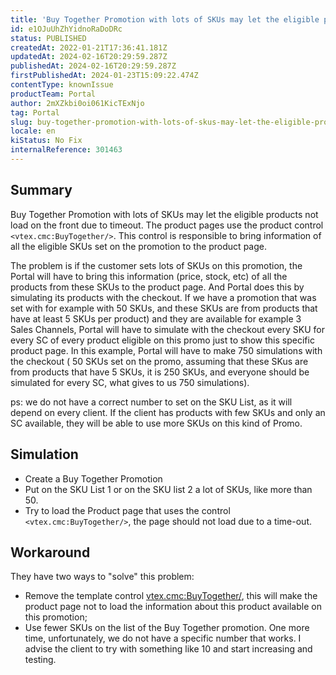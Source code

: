 ```yaml
---
title: 'Buy Together Promotion with lots of SKUs may let the eligible products not to load on the front (timeout)'
id: e1OJuUhZhYidnoRaDoDRc
status: PUBLISHED
createdAt: 2022-01-21T17:36:41.181Z
updatedAt: 2024-02-16T20:29:59.287Z
publishedAt: 2024-02-16T20:29:59.287Z
firstPublishedAt: 2024-01-23T15:09:22.474Z
contentType: knownIssue
productTeam: Portal
author: 2mXZkbi0oi061KicTExNjo
tag: Portal
slug: buy-together-promotion-with-lots-of-skus-may-let-the-eligible-products-not-to-load-on-the-front-timeout
locale: en
kiStatus: No Fix
internalReference: 301463
---
```


## Summary


Buy Together Promotion with lots of SKUs may let the eligible products not load on the front due to timeout. The product pages use the product control `<vtex.cmc:BuyTogether/>`. This control is responsible to bring information of all the eligible SKUs set on the promotion to the product page.

The problem is if the customer sets lots of SKUs on this promotion, the Portal will have to bring this information (price, stock, etc) of all the products from these SKUs to the product page. And Portal does this by simulating its products with the checkout. If we have a promotion that was set with for example with 50 SKUs, and these SKUs are from products that have at least 5 SKUs per product) and they are available for example 3 Sales Channels, Portal will have to simulate with the checkout every SKU for every SC of every product eligible on this promo just to show this specific product page. In this example, Portal will have to make 750 simulations with the checkout ( 50 SKUs set on the promo, assuming that these SKus are from products that have 5 SKUs, it is 250 SKUs, and everyone should be simulated for every SC, what gives to us 750 simulations).

ps: we do not have a correct number to set on the SKU List, as it will depend on every client. If the client has products with few SKUs and only an SC available, they will be able to use more SKUs on this kind of Promo.


##

## Simulation


- Create a Buy Together Promotion
- Put on the SKU List 1 or on the SKU list 2 a lot of SKUs, like more than 50.
- Try to load the Product page that uses the control `<vtex.cmc:BuyTogether/>`, the page should not load due to a time-out.


##

## Workaround


They have two ways to "solve" this problem:
- Remove the template control <vtex.cmc:BuyTogether/>, this will make the product page not to load the information about this product available on this promotion;
- Use fewer SKUs on the list of the Buy Together promotion. One more time, unfortunately, we do not have a specific number that works. I advise the client to try with something like 10 and start increasing and testing.

